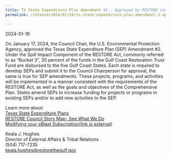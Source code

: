 ```yaml
---
title: TX State Expenditure Plan Amendment #2 - Approved by RESTORE Council Chair
permalink: /release/2024/01/19/tx-state-expenditure-plan-amendment-2-approved-restore-council-chair

---
```

2024-01-19

On January 17, 2024, the Council Chair, the U.S. Environmental Protection Agency, approved the Texas State Expenditure Plan (SEP) Amendment #2. Under the Spill Impact Component of the RESTORE Act, commonly referred to as “Bucket 3”, 30 percent of the funds in the Gulf Coast Restoration Trust Fund are disbursed to the five Gulf Coast States. Each state is required to develop SEPs and submit it to the Council Chairperson for approval, the same is true for SEP amendments. These projects, programs, and activities will be implemented in a manner consistent with the requirements of the RESTORE Act, as well as the goals and objectives of the Comprehensive Plan. States amend SEPs to increase funding for projects or programs in existing SEPs and/or to add new activities to the SEP.

Learn more about  
[Texas State Expenditure Plans](/spill-impact-component/texas)  
[RESTORE Council Story Map- See What We Do](https://gcc02.safelinks.protection.outlook.com/?url=https%3A%2F%2Frestorethegulf.maps.arcgis.com%2Fapps%2FMapSeries%2Findex.html%3Fappid%3Dfc84cd0bac7540839a43b56936a529ca&data=05%7C02%7Celwilson%40contractor.usgs.gov%7Cced5168b62824d2e00a508dc183f4c14%7C0693b5ba4b184d7b9341f32f400a5494%7C0%7C0%7C638411907670712212%7CUnknown%7CTWFpbGZsb3d8eyJWIjoiMC4wLjAwMDAiLCJQIjoiV2luMzIiLCJBTiI6Ik1haWwiLCJXVCI6Mn0%3D%7C41000%7C%7C%7C&sdata=MPuAb6Hiifh7beUV9gFQCmyDq1E42u1PHJPuffsdLrg%3D&reserved=0)  
[Modifying your eBlast Subscription(link is external)](https://gcc02.safelinks.protection.outlook.com/?url=https%3A%2F%2Fwww.restorethegulf.gov%2Fapps%2Feblast%2FModifyInformation.aspx&data=05%7C02%7Celwilson%40contractor.usgs.gov%7Cced5168b62824d2e00a508dc183f4c14%7C0693b5ba4b184d7b9341f32f400a5494%7C0%7C0%7C638411907670719205%7CUnknown%7CTWFpbGZsb3d8eyJWIjoiMC4wLjAwMDAiLCJQIjoiV2luMzIiLCJBTiI6Ik1haWwiLCJXVCI6Mn0%3D%7C41000%7C%7C%7C&sdata=XpT2UF%2FygscH8O2oddZnzHt61j6QH1pbqbDZF%2B5VTzo%3D&reserved=0)

Keala J. Hughes  
Director of External Affairs & Tribal Relations  
(504) 717-7235  
[keala.hughes@restorethegulf.gov](mailto:keala.hughes@restorethegulf.gov)